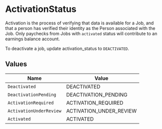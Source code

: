 # ActivationStatus

Activation is the process of verifying that data is available for a Job,  and that a person has verified their identity as the Person associated with the Job. Only paychecks from Jobs with `activated` status will contribute to an earnings balance account.

To deactivate a job, update activation_status to `DEACTIVATED`.



## Values

| Name                    | Value                   |
| ----------------------- | ----------------------- |
| `Deactivated`           | DEACTIVATED             |
| `DeactivationPending`   | DEACTIVATION_PENDING    |
| `ActivationRequired`    | ACTIVATION_REQUIRED     |
| `ActivationUnderReview` | ACTIVATION_UNDER_REVIEW |
| `Activated`             | ACTIVATED               |